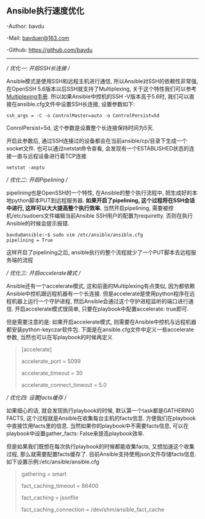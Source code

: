 ## Ansible执行速度优化

-Author: bavdu

-Mail: bavduer@163.com

-Github: https://github.com/bavdu

---



**/* *优化一: 开启SSH长连接* */**

Ansible模式是使用SSH和远程主机进行通信, 所以Ansible对SSH的依赖性非常强, 在OpenSSH 5.6版本以后SSH就支持了Multiplexing, 关于这个特性我们可以参考 [Multiplexing手册](https://en.wikibooks.org/wiki/OpenSSH/Cookbook/Multiplexing). 所以如果Ansible中控机的SSH -V版本高于5.6时, 我们可以直接在ansible.cfg文件中设置SSH长连接, 设置参数如下:

`ssh_args = -C -o ControlMaster=auto -o ControlPersist=5d`

ConrolPersist=5d, 这个参数是设置整个长连接保持时间为5天.

开启此参数后, 通过SSH连接过的设备都会在当前ansible/cp/目录下生成一个socket文件. 也可以通过netstat命令查看, 会发现有一个ESTABLISHED状态的连接一直与远程设备进行着TCP连接

`netstat -anptu `



**/* *优化二: 开启Pipelining* */**

pipelining也是OpenSSH的一个特性, 在Ansible的整个执行流程中, 把生成好的本地python脚本PUT到远程服务器. **如果开启了pipelining, 这个过程将在SSH会话中进行, 这样可以大大提高整个执行效率.** 当然开启pipelining, 需要被控机/etc/sudoers文件编辑当前Ansible SSH用户的配置为requiretty. 否则在执行Ansible的时候会提示报错.

```shell
bavdu@ansible:~$ sudo vim /etc/ansible/ansible.cfg
pipelining = True
```

这样开启了pipelining之后, ansible执行的整个流程就少了一个PUT脚本去远程服务端的流程



 **/* *优化三: 开启accelerate模式* */**

Ansible还有一个accelerate模式, 这和前面的Multiplexing有点类似, 因为都依赖Ansible中控机跟远程机器有一个长连接. 但是accelerate是使用python程序在远程机器上运行一个守护进程, 然后Ansible会通过这个守护进程监听的端口进行通信. 开启accelerate模式很简单, 只要在playbook中配置accelerate: true即可. 

但是需要注意的是: 如果开启accelerate模式, 则需要在Ansible中控机与远程机器都安装python-keyczar软件包. 下面是在ansible.cfg文件中定义一些accelerate参数, 当然也可以在写playbook的时候再定义

> [accelerate]
>
> accelerate_port = 5099
>
> accelerate_timeout = 30
>
> accelerate_connect_timeout = 5.0



**/* *优化四: 设置facts缓存* */**

如果细心的话, 就会发现执行playbook的时候, 默认第一个task都是GATHERING FACTS, 这个过程就是Ansible在收集每台主机的facts信息. 方便我们在playbook中直接饮用facts里的信息. 当然如果你的playbook中不需要facts信息, 可以在playbook中设置gather_facts: False来提高playbook效率. 

但是如果我们既想在每次执行playbook的时候都能收集facts, 又想加速这个收集过程, 那么就需要配置facts缓存了. 目前Ansible支持使用json文件存储facts信息. 如下设置示例:/etc/ansible/ansible.cfg

> gathering = smart
>
> fact_caching_timeout = 86400
>
> fact_caching = jsonfile
>
> fact_caching_connection = /dev/shm/ansible_fact_cache
